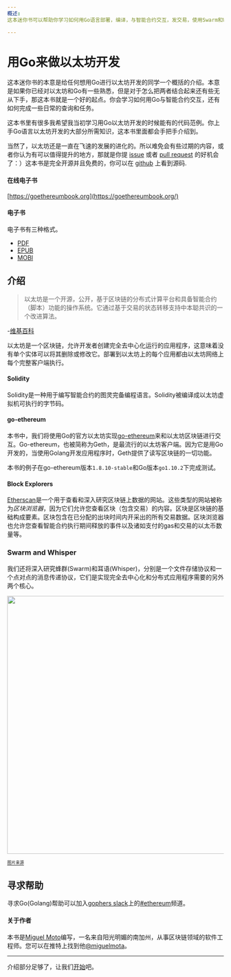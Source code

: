 ```yaml
---
概述: 
这本迷你书可以帮助你学习如何用Go语言部署，编译，与智能合约交互，发交易，使用Swarm和Whisper协议。就这么简单：）

---
```


# 用Go来做以太坊开发

这本迷你书的本意是给任何想用Go进行以太坊开发的同学一个概括的介绍。本意是如果你已经对以太坊和Go有一些熟悉，但是对于怎么把两者结合起来还有些无从下手，那这本书就是一个好的起点。你会学习如何用Go与智能合约交互，还有如何完成一些日常的查询和任务。

这本书里有很多我希望我当初学习用Go以太坊开发的时候能有的代码范例。你上手Go语言以太坊开发的大部分所需知识，这本书里面都会手把手介绍到。

当然了，以太坊还是一直在飞速的发展的进化的。所以难免会有些过期的内容，或者你认为有可以值得提升的地方，那就是你提 [issue](https://github.com/miguelmota/ethereum-development-with-go-book/issues) 或者 [pull request](https://github.com/miguelmota/ethereum-development-with-go-book/pulls) 的好机会了：）这本书是完全开源并且免费的，你可以在 [github](https://github.com/miguelmota/ethereum-development-with-go-book) 上看到源码.

#### 在线电子书

[https://goethereumbook.org](https://goethereumbook.org/)

#### 电子书

电子书有三种格式。

- [PDF](https://goethereumbook.org/ethereum-development-with-go.pdf)
- [EPUB](https://goethereumbook.org/ethereum-development-with-go.epub)
- [MOBI](https://goethereumbook.org/ethereum-development-with-go.mobi)

## 介绍

> 以太坊是一个开源，公开，基于区块链的分布式计算平台和具备智能合约（脚本）功能的操作系统。它通过基于交易的状态转移支持中本聪共识的一个改进算法。

-[维基百科](https://en.wikipedia.org/wiki/Ethereum)

以太坊是一个区块链，允许开发者创建完全去中心化运行的应用程序，这意味着没有单个实体可以将其删除或修改它。部署到以太坊上的每个应用都由以太坊网络上每个完整客户端执行。

#### Solidity

Solidity是一种用于编写智能合约的图灵完备编程语言。Solidity被编译成以太坊虚拟机可执行的字节码。

#### go-ethereum

本书中，我们将使用Go的官方以太坊实现[go-ethereum](https://github.com/ethereum/go-ethereum)来和以太坊区块链进行交互。Go-ethereum，也被简称为Geth，是最流行的以太坊客户端。因为它是用Go开发的，当使用Golang开发应用程序时，Geth提供了读写区块链的一切功能。

本书的例子在go-ethereum版本`1.8.10-stable`和Go版本`go1.10.2`下完成测试。

#### Block Explorers

[Etherscan](https://etherscan.io)是一个用于查看和深入研究区块链上数据的网站。这些类型的网站被称为*区块浏览器*，因为它们允许您查看区块（包含交易）的内容。区块是区块链的基础构成要素。区块包含在已分配的出块时间内开采出的所有交易数据。区块浏览器也允许您查看智能合约执行期间释放的事件以及诸如支付的gas和交易的以太币数量等。

### Swarm and Whisper

我们还将深入研究蜂群(Swarm)和耳语(Whisper)，分别是一个文件存储协议和一个点对点的消息传递协议，它们是实现完全去中心化和分布式应用程序需要的另外两个核心。

<img src="https://user-images.githubusercontent.com/168240/41317815-2e287afe-6e4b-11e8-89d8-4ec959988b64.png" width="600"/>

<sup><sub><a href="https://ethereum.stackexchange.com/a/388/5093">图片来源</a></sub></sup>

## 寻求帮助

寻求Go(Golang)帮助可以加入[gophers slack]((https://invite.slack.golangbridge.org/))上的[#ethereum]((https://gophers.slack.com/messages/C9HP1S9V2/))频道。

#### 关于作者

本书是[Miguel Moto]((https://github.com/miguelmota))编写，一名来自阳光明媚的南加州，从事区块链领域的软件工程师。您可以在推特上找到他[@miguelmota](https://twitter.com/miguelmotah)。

---

介绍部分足够了，让我们[开始](../client)吧。